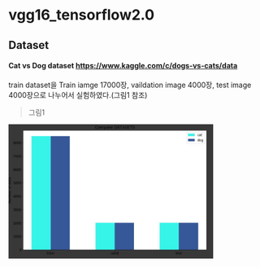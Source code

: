 vgg16_tensorflow2.0
===================


Dataset
-------
#### Cat vs Dog dataset <https://www.kaggle.com/c/dogs-vs-cats/data>
train dataset을 Train iamge 17000장, vaildation image 4000장, test image 4000장으로 나누어서 실험하였다.(그림1 참조)   
   
>그림1   

<img src="/image/1.JPG" width="80%" height="80%" title="img1" alt="img1"></img>   
